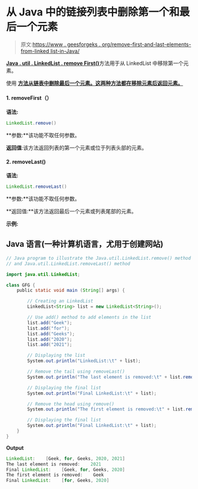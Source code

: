 # 从 Java 中的链接列表中删除第一个和最后一个元素

> 原文:[https://www . geesforgeks . org/remove-first-and-last-elements-from-linked list-in-Java/](https://www.geeksforgeeks.org/remove-first-and-last-elements-from-linkedlist-in-java/)

[**Java . util . LinkedList . remove First()**](https://www.geeksforgeeks.org/linkedlist-removefirst-method-in-java/)方法用于从 LinkedList 中移除第一个元素。

使用 [**方法从链表中删除最后一个元素。这两种方法都在移除元素后返回元素。**](https://www.geeksforgeeks.org/linkedlist-removelast-method-in-java/)

#### 1. removeFirst（）

**语法:**

```java
LinkedList.remove()
```

**参数:**该功能不取任何参数。

**返回值**:该方法返回列表的第一个元素或位于列表头部的元素。

#### 2\. removeLast()

**语法:**

```java
LinkedList.removeLast()
```

**参数:**该功能不取任何参数。

**返回值:**该方法返回最后一个元素或列表尾部的元素。

**示例:**

## Java 语言(一种计算机语言，尤用于创建网站)

```java
// Java program to illustrate the Java.util.LinkedList.remove() method
// and Java.util.LinkedList.removeLast() method

import java.util.LinkedList;

class GFG {
    public static void main (String[] args) {

        // Creating an LinkedList
        LinkedList<String> list = new LinkedList<String>();

        // Use add() method to add elements in the list
        list.add("Geek");
        list.add("for");
        list.add("Geeks");
        list.add("2020");
        list.add("2021");

        // Displaying the list
        System.out.println("LinkedList:\t" + list);

        // Remove the tail using removeLast()
        System.out.println("The last element is removed:\t" + list.removeLast());

        // Displaying the final list
        System.out.println("Final LinkedList:\t" + list);

        // Remove the head using remove()
        System.out.println("The first element is removed:\t" + list.removeFirst());

        // Displaying the final list
        System.out.println("Final LinkedList:\t" + list);
    }
}
```

**Output**

```java
LinkedList:    [Geek, for, Geeks, 2020, 2021]
The last element is removed:    2021
Final LinkedList:    [Geek, for, Geeks, 2020]
The first element is removed:    Geek
Final LinkedList:    [for, Geeks, 2020]

```